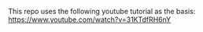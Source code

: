 This repo uses the following youtube tutorial as the basis: https://www.youtube.com/watch?v=31KTdfRH6nY
